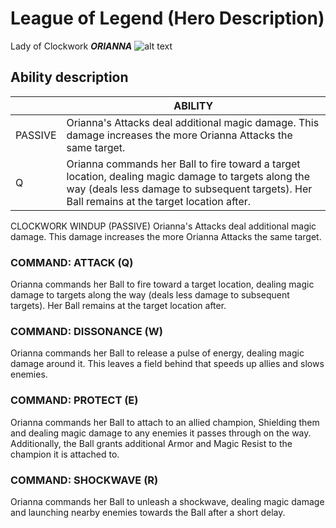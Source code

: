 # League of Legend (Hero Description)
Lady of Clockwork
***ORIANNA***
![alt text](image.jpg)
## Ability description


|  | ABILITY |
| ----------- | ----------- |
| PASSIVE | Orianna's Attacks deal additional magic damage. This damage increases the more Orianna Attacks the same target. |
| Q | Orianna commands her Ball to fire toward a target location, dealing magic damage to targets along the way (deals less damage to subsequent targets). Her Ball remains at the target location after. |

CLOCKWORK WINDUP (PASSIVE)
Orianna's Attacks deal additional magic damage. This damage increases the more Orianna Attacks the same target.

### COMMAND: ATTACK (Q)
Orianna commands her Ball to fire toward a target location, dealing magic damage to targets along the way (deals less damage to subsequent targets). Her Ball remains at the target location after.

### COMMAND: DISSONANCE (W)
Orianna commands her Ball to release a pulse of energy, dealing magic damage around it. This leaves a field behind that speeds up allies and slows enemies.

### COMMAND: PROTECT (E)
Orianna commands her Ball to attach to an allied champion, Shielding them and dealing magic damage to any enemies it passes through on the way. Additionally, the Ball grants additional Armor and Magic Resist to the champion it is attached to.

### COMMAND: SHOCKWAVE (R)
Orianna commands her Ball to unleash a shockwave, dealing magic damage and launching nearby enemies towards the Ball after a short delay.
